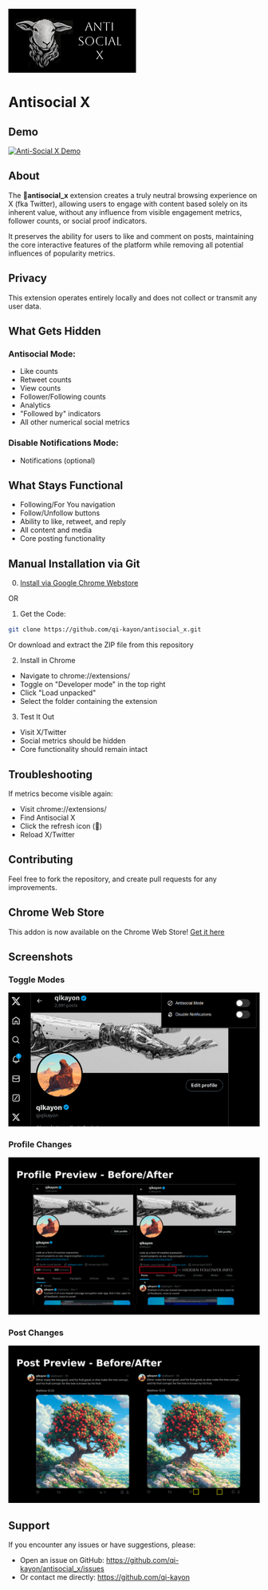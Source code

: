 ![image](./antisocial_x_icon_readme.png)

# Antisocial X

## Demo

[![Anti-Social X Demo](https://img.youtube.com/vi/MVJ9KnPb7q4/0.jpg)](https://www.youtube.com/watch?v=MVJ9KnPb7q4)

## About

The 🐑**antisocial_x** extension creates a truly neutral browsing experience on X (fka Twitter),
allowing users to engage with content based solely on its inherent value, without any influence
from visible engagement metrics, follower counts, or social proof indicators.

It preserves the ability for users to like and comment on posts, maintaining the core interactive
features of the platform while removing all potential influences of popularity metrics.

## Privacy
This extension operates entirely locally and does not collect or transmit any user data.

## What Gets Hidden

### Antisocial Mode:
- Like counts
- Retweet counts
- View counts
- Follower/Following counts
- Analytics
- "Followed by" indicators
- All other numerical social metrics

### Disable Notifications Mode:
- Notifications (optional)

## What Stays Functional
- Following/For You navigation
- Follow/Unfollow buttons
- Ability to like, retweet, and reply
- All content and media
- Core posting functionality

## Manual Installation via Git

0. [Install via Google Chrome Webstore](https://chromewebstore.google.com/detail/antisocial-x/ealnpgcmoldhgjmficibhiajibejhlog) 

OR

1. Get the Code:

```bash
git clone https://github.com/qi-kayon/antisocial_x.git
```

Or download and extract the ZIP file from this repository

2. Install in Chrome

- Navigate to chrome://extensions/
- Toggle on "Developer mode" in the top right
- Click "Load unpacked"
- Select the folder containing the extension

3. Test It Out

- Visit X/Twitter
- Social metrics should be hidden
- Core functionality should remain intact

## Troubleshooting

If metrics become visible again:

- Visit chrome://extensions/
- Find Antisocial X
- Click the refresh icon (🔄)
- Reload X/Twitter

## Contributing

Feel free to fork the repository, and create pull requests for any improvements.

## Chrome Web Store

This addon is now available on the Chrome Web Store! [Get it here](https://chromewebstore.google.com/detail/antisocial-x/ealnpgcmoldhgjmficibhiajibejhlog)

## Screenshots

### Toggle Modes

![image](./ScreenShot_antisocialToggles.png)

### Profile Changes

![image](./ScreenShot_ProfileDetail.png)

### Post Changes

![image](./ScreenShot_PostDetail.png)


## Support
If you encounter any issues or have suggestions, please:
- Open an issue on GitHub: https://github.com/qi-kayon/antisocial_x/issues
- Or contact me directly: https://github.com/qi-kayon